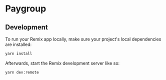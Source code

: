 # Paygroup
## Development

To run your Remix app locally, make sure your project's local dependencies are installed:

```sh
yarn install
```

Afterwards, start the Remix development server like so:

```sh
yarn dev:remote
```